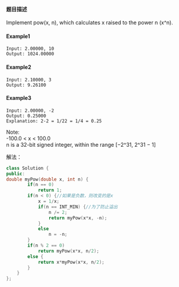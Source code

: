 #### **题目描述**
Implement pow(x, n), which calculates x raised to the power n (x^n).
#### **Example1**
```
Input: 2.00000, 10
Output: 1024.00000
```
#### **Example2**
```
Input: 2.10000, 3
Output: 9.26100
```
#### **Example3**
```
Input: 2.00000, -2
Output: 0.25000
Explanation: 2-2 = 1/22 = 1/4 = 0.25
```

Note:  
-100.0 < x < 100.0  
n is a 32-bit signed integer, within the range [−2^31, 2^31 − 1]

解法：

```c++
class Solution {
public:
double myPow(double x, int n) {
        if(n == 0)
            return 1;
        if(n < 0) {//如果是负数，则改变的是x
            x = 1/x;
            if(n == INT_MIN) {//为了防止溢出
                n /= 2;
                return myPow(x*x, -n);
            }
            else
                n = -n;
        }
        if(n % 2 == 0)
            return myPow(x*x, n/2);
        else {
            return x*myPow(x*x, n/2);
        }
    }
};
```
